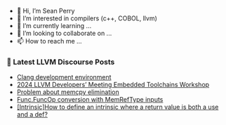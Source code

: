 - 👋 Hi, I’m Sean Perry
- 👀 I’m interested in compilers (c++, COBOL, llvm)
- 🌱 I’m currently learning ...
- 💞️ I’m looking to collaborate on ...
- 📫 How to reach me ...

<!---
s66perry/s66perry is a ✨ special ✨ repository because its `README.md` (this file) appears on your GitHub profile.
You can click the Preview link to take a look at your changes.
--->
### 📕 Latest LLVM Discourse Posts

<!-- DISCOURSE-LLVM:START -->
- [Clang development environment](https://discourse.llvm.org/t/clang-development-environment/81140#post_16)
- [2024 LLVM Developers’ Meeting Embedded Toolchains Workshop](https://discourse.llvm.org/t/2024-llvm-developers-meeting-embedded-toolchains-workshop/81189#post_1)
- [Problem about memcpy elimination](https://discourse.llvm.org/t/problem-about-memcpy-elimination/81121#post_4)
- [Func.FuncOp conversion with MemRefType inputs](https://discourse.llvm.org/t/func-funcop-conversion-with-memreftype-inputs/79610#post_7)
- [[Intrinsic]How to define an intrinsic where a return value is both a use and a def?](https://discourse.llvm.org/t/intrinsic-how-to-define-an-intrinsic-where-a-return-value-is-both-a-use-and-a-def/81182#post_5)
<!-- DISCOURSE-LLVM:END -->
